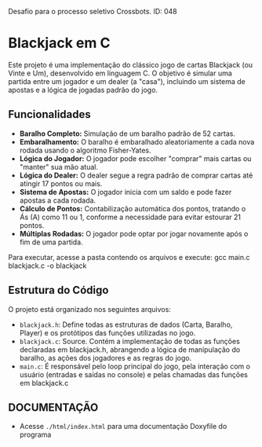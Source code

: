 Desafio para o processo seletivo Crossbots. ID: 048

# Blackjack em C

Este projeto é uma implementação do clássico jogo de cartas Blackjack (ou Vinte e Um), desenvolvido em linguagem C. O objetivo é simular uma partida entre um jogador e um dealer (a "casa"), incluindo um sistema de apostas e a lógica de jogadas padrão do jogo.

## Funcionalidades

- **Baralho Completo:** Simulação de um baralho padrão de 52 cartas.
- **Embaralhamento:** O baralho é embaralhado aleatoriamente a cada nova rodada usando o algoritmo Fisher-Yates.
- **Lógica do Jogador:** O jogador pode escolher "comprar" mais cartas ou "manter" sua mão atual.
- **Lógica do Dealer:** O dealer segue a regra padrão de comprar cartas até atingir 17 pontos ou mais.
- **Sistema de Apostas:** O jogador inicia com um saldo e pode fazer apostas a cada rodada.
- **Cálculo de Pontos:** Contabilização automática dos pontos, tratando o Ás (A) como 11 ou 1, conforme a necessidade para evitar estourar 21 pontos.
- **Múltiplas Rodadas:** O jogador pode optar por jogar novamente após o fim de uma partida.

Para executar, acesse a pasta contendo os arquivos e execute: gcc main.c blackjack.c -o blackjack

## Estrutura do Código

O projeto está organizado nos seguintes arquivos:

- `blackjack.h`: Define todas as estruturas de dados (Carta, Baralho, Player) e os protótipos das funções utilizadas no jogo.
- `blackjack.c`: Source. Contém a implementação de todas as funções declaradas em blackjack.h, abrangendo a lógica de manipulação do baralho, as ações dos jogadores e as regras do jogo.
- `main.c`: É responsável pelo loop principal do jogo, pela interação com o usuário (entradas e saídas no console) e pelas chamadas das funções em blackjack.c

## DOCUMENTAÇÃO

- Acesse `./html/index.html` para uma documentação Doxyfile do programa

